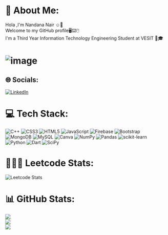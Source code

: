 # 💫 About Me:
Hola ,I'm Nandana Nair ☺👋<br>Welcome to my GitHub profile🖥⌨🖱<br>I'm a Third Year Information Technology Engineering Student at VESIT 🏫🎓
# ![image](https://github.com/Nandanair622/Nandanair622/assets/97756235/e55dc935-fe96-44c3-b0d1-c56ee5eb6c31)

## 🌐 Socials:
[![LinkedIn](https://img.shields.io/badge/LinkedIn-%230077B5.svg?logo=linkedin&logoColor=white)](https://linkedin.com/in/https://www.linkedin.com/in/nandana-nair-10a883209/) 

# 💻 Tech Stack:
![C++](https://img.shields.io/badge/c++-%2300599C.svg?style=for-the-badge&logo=c%2B%2B&logoColor=white) ![CSS3](https://img.shields.io/badge/css3-%231572B6.svg?style=for-the-badge&logo=css3&logoColor=white) ![HTML5](https://img.shields.io/badge/html5-%23E34F26.svg?style=for-the-badge&logo=html5&logoColor=white) ![JavaScript](https://img.shields.io/badge/javascript-%23323330.svg?style=for-the-badge&logo=javascript&logoColor=%23F7DF1E) ![Firebase](https://img.shields.io/badge/firebase-%23039BE5.svg?style=for-the-badge&logo=firebase) ![Bootstrap](https://img.shields.io/badge/bootstrap-%23563D7C.svg?style=for-the-badge&logo=bootstrap&logoColor=white) ![MongoDB](https://img.shields.io/badge/MongoDB-%234ea94b.svg?style=for-the-badge&logo=mongodb&logoColor=white) ![MySQL](https://img.shields.io/badge/mysql-%2300f.svg?style=for-the-badge&logo=mysql&logoColor=white) ![Canva](https://img.shields.io/badge/Canva-%2300C4CC.svg?style=for-the-badge&logo=Canva&logoColor=white) ![NumPy](https://img.shields.io/badge/numpy-%23013243.svg?style=for-the-badge&logo=numpy&logoColor=white) ![Pandas](https://img.shields.io/badge/pandas-%23150458.svg?style=for-the-badge&logo=pandas&logoColor=white) ![scikit-learn](https://img.shields.io/badge/scikit--learn-%23F7931E.svg?style=for-the-badge&logo=scikit-learn&logoColor=white) ![Python](https://img.shields.io/badge/python-3670A0?style=for-the-badge&logo=python&logoColor=ffdd54) ![Dart](https://img.shields.io/badge/dart-%230175C2.svg?style=for-the-badge&logo=dart&logoColor=white) ![SciPy](https://img.shields.io/badge/SciPy-%230C55A5.svg?style=for-the-badge&logo=scipy&logoColor=%white)

# 👩🏻‍💻 Leetcode Stats:
![Leetcode Stats](https://leetcard.jacoblin.cool/__nandana02__)
# 📊 GitHub Stats:
![](https://github-readme-stats.vercel.app/api?username=Nandanair622&theme=dark&hide_border=true&include_all_commits=true&count_private=false)<br/>
![](https://github-readme-streak-stats.herokuapp.com/?user=Nandanair622&theme=dark&hide_border=true)<br/>
![](https://github-readme-stats.vercel.app/api/top-langs/?username=Nandanair622&theme=dark&hide_border=true&include_all_commits=true&count_private=false&layout=compact)





